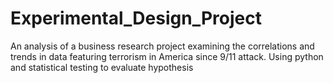 # Experimental_Design_Project

An analysis of a business research project examining the correlations and trends in data featuring terrorism in America since 9/11 attack. 
Using python and statistical testing to evaluate hypothesis
